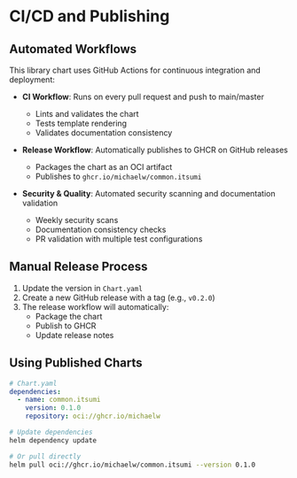 # CI/CD and Publishing

## Automated Workflows

This library chart uses GitHub Actions for continuous integration and deployment:

- **CI Workflow**: Runs on every pull request and push to main/master
  - Lints and validates the chart
  - Tests template rendering
  - Validates documentation consistency
  
- **Release Workflow**: Automatically publishes to GHCR on GitHub releases
  - Packages the chart as an OCI artifact
  - Publishes to `ghcr.io/michaelw/common.itsumi`

- **Security & Quality**: Automated security scanning and documentation validation
  - Weekly security scans
  - Documentation consistency checks
  - PR validation with multiple test configurations

## Manual Release Process

1. Update the version in `Chart.yaml`
2. Create a new GitHub release with a tag (e.g., `v0.2.0`)
3. The release workflow will automatically:
   - Package the chart
   - Publish to GHCR
   - Update release notes

## Using Published Charts

```yaml
# Chart.yaml
dependencies:
  - name: common.itsumi
    version: 0.1.0
    repository: oci://ghcr.io/michaelw
```

```bash
# Update dependencies
helm dependency update

# Or pull directly
helm pull oci://ghcr.io/michaelw/common.itsumi --version 0.1.0
```
